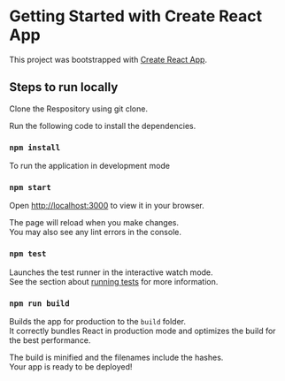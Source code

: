 # Getting Started with Create React App

This project was bootstrapped with [Create React App](https://github.com/facebook/create-react-app).

## Steps to run locally

Clone the Respository using git clone.

Run the following code to install the dependencies.

### `npm install`

To run the application in development mode

### `npm start`

Open [http://localhost:3000](http://localhost:3000) to view it in your browser.

The page will reload when you make changes.\
You may also see any lint errors in the console.

### `npm test`

Launches the test runner in the interactive watch mode.\
See the section about [running tests](https://facebook.github.io/create-react-app/docs/running-tests) for more information.

### `npm run build`

Builds the app for production to the `build` folder.\
It correctly bundles React in production mode and optimizes the build for the best performance.

The build is minified and the filenames include the hashes.\
Your app is ready to be deployed!
